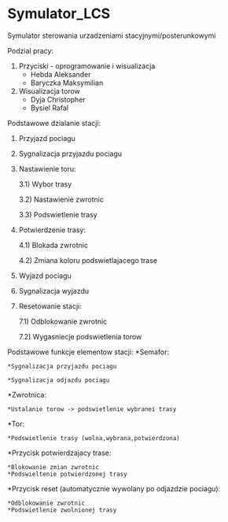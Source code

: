 # Symulator_LCS
Symulator sterowania urzadzeniami stacyjnymi/posterunkowymi

Podzial pracy:
1) Przyciski - oprogramowanie i wisualizacja
    - Hebda Aleksander
    - Baryczka Maksymilian    
2) Wisualizacja torow
    - Dyja Christopher
    - Bysiel Rafal

Podstawowe dzialanie stacji:
1) Przyjazd pociagu
2) Sygnalizacja przyjazdu pociagu
3) Nastawienie toru:

    3.1) Wybor trasy
    
    3.2) Nastawienie zwrotnic
    
    3.3) Podswietlenie trasy
4) Potwierdzenie trasy:

    4.1) Blokada zwrotnic
    
    4.2) Zmiana koloru podswietlajacego trase
5) Wyjazd pociagu
6) Sygnalizacja wyjazdu
7) Resetowanie stacji:

    7.1) Odblokowanie zwrotnic
    
    7.2) Wygasniecje podswietlenia torow

Podstawowe funkcje elementow stacji:
*Semafor:

    *Sygnalizacja przyjazdu pociagu
    
    *Sygnalizacja odjazdu pociagu
*Zwrotnica:

    *Ustalanie torow -> podswietlenie wybranei trasy
*Tor:

    *Podswietlenie trasy (wolna,wybrana,potwierdzona)
    
*Przycisk potwierdzajacy trase:

    *Blokowanie zmian zwrotnic
    *Podswieltenie potwierdzonej trasy
    
 *Przycisk reset (automatycznie wywolany po odjazdzie pociagu):
 
    *Odblokowanie zwrotnic
    *Podswietlenie zwolnionej trasy
